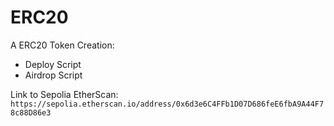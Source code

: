 # ERC20

A ERC20 Token Creation:

- Deploy Script
- Airdrop Script

Link to Sepolia EtherScan: `https://sepolia.etherscan.io/address/0x6d3e6C4FFb1D07D686feE6fbA9A44F78c88D86e3`
